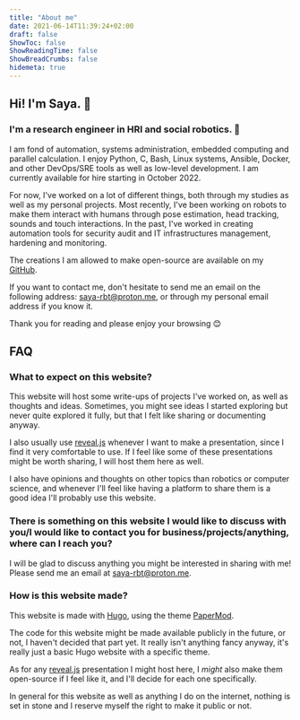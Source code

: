 ```yaml
---
title: "About me"
date: 2021-06-14T11:39:24+02:00
draft: false
ShowToc: false
ShowReadingTime: false
ShowBreadCrumbs: false
hidemeta: true
---
```


## Hi! I'm Saya. 👋

### I'm a research engineer in HRI and social robotics. 🤖

I am fond of automation, systems administration, embedded computing and parallel calculation. I enjoy Python, C, Bash, Linux systems, Ansible, Docker, and other DevOps/SRE tools as well as low-level development. I am currently available for hire starting in October 2022.

For now, I've worked on a lot of different things, both through my studies as well as my personal projects. Most recently, I've been working on robots to make them interact with humans through pose estimation, head tracking, sounds and touch interactions. In the past, I've worked in creating automation tools for security audit and IT infrastructures management, hardening and monitoring.

The creations I am allowed to make open-source are available on my [GitHub](https://github.com/saya-rbt).

If you want to contact me, don't hesitate to send me an email on the following address: saya-rbt@proton.me, or through my personal email address if you know it.

Thank you for reading and please enjoy your browsing 😊

## FAQ

### What to expect on this website?

This website will host some write-ups of projects I've worked on, as well as thoughts and ideas. Sometimes, you might see ideas I started exploring but never quite explored it fully, but that I felt like sharing or documenting anyway.

I also usually use [reveal.js](https://github.com/hakimel/reveal.js/) whenever I want to make a presentation, since I find it very comfortable to use. If I feel like some of these presentations might be worth sharing, I will host them here as well.

I also have opinions and thoughts on other topics than robotics or computer science, and whenever I'll feel like having a platform to share them is a good idea I'll probably use this website.

### There is something on this website I would like to discuss with you/I would like to contact you for business/projects/anything, where can I reach you?

I will be glad to discuss anything you might be interested in sharing with me! Please send me an email at saya-rbt@proton.me.

### How is this website made?

This website is made with [Hugo](https://gohugo.io), using the theme [PaperMod](https://themes.gohugo.io/hugo-papermod/).

The code for this website might be made available publicly in the future, or not, I haven't decided that part yet. It really isn't anything fancy anyway, it's really just a basic Hugo website with a specific theme.

As for any [reveal.js](https://github.com/hakimel/reveal.js/) presentation I might host here, I *might* also make them open-source if I feel like it, and I'll decide for each one specifically.

In general for this website as well as anything I do on the internet, nothing is set in stone and I reserve myself the right to make it public or not.